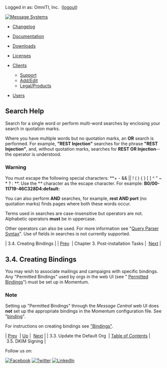 Logged in as: OmniTI, Inc.  ([logout](https://support.messagesystems.com/logout.php))

[![Message Systems](https://support.messagesystems.com/images/ms-white205.png)](https://support.messagesystems.com/start.php) 

*   [Changelog](https://support.messagesystems.com/start.php?show=changelog)
*   [Documentation](https://support.messagesystems.com/docs/)
*   [Downloads](https://support.messagesystems.com/start.php)

*   [Licenses](https://support.messagesystems.com/license_summary.php)
*   <a href="">Clients</a>
    *   [Support](https://support.messagesystems.com/cs.php)
    *   [Add/Edit](https://support.messagesystems.com/edit_client.php)
    *   [Legal/Products](https://support.messagesystems.com/edit_products.php)
*   [Users](https://support.messagesystems.com/edit_customer.php)

## Search Help

Search for a single word or perform multi-word searches by enclosing your search in quotation marks.

Where you have multiple words but no quotation marks, an **OR** search is performed. For example, **"REST Injection"** searches for the phrase **"REST Injection"**, and, without quotation marks, searches for **REST OR Injection**--the operator is understood.

### Warning

You must escape the following special characters: **+ - && || ! ( ) { } [ ] ^ " ~ * ? : \**. Use the **\** character as the escape character. For example: **B0/00-11719-46C328D4\:default\:**

You can also perform **AND** searches, for example, **rest AND port** (no quotation marks) finds pages where both these words occur.

Terms used in searches are case-insensitive but operators are not. Alphabetic operators **must** be in uppercase.

Other operators can also be used. For more information see "[Query Parser Syntax](https://lucene.apache.org/core/old_versioned_docs/versions/3_0_0/queryparsersyntax.html)". Use of fields in searches is not currently supported.

| 3.4. Creating Bindings |
| [Prev](mc-post-org.php)  | Chapter 3. Post-installation Tasks |  [Next](mc-post-dkim.php) |

## 3.4. Creating Bindings

You may wish to associate mailings and campaigns with specific bindings. Any "Permitted Bindings" used by orgs in the web UI (see " [Permitted Bindings](https://support.messagesystems.com/docs/web-mc-user/mc3-administration.php#mc3-administration-orgs-permitted-bindings)") must be set up in Momentum.

### Note

Setting up "Permitted Bindings" through the *Message Central*         web UI does **not** set up the appropriate bindings in the Momentum configuration file. See "[binding](https://support.messagesystems.com/docs/web-ref/conf.ref.binding.php)".

For instructions on creating bindings see ["Bindings"](https://support.messagesystems.com/docs/web-ref/conf.ref.binding.php).

| [Prev](mc-post-org.php)  | [Up](mc-post-installation.php) |  [Next](mc-post-dkim.php) |
| 3.3. Update the Default Org  | [Table of Contents](index.php) |  3.5. DKIM Signing |

Follow us on:

[![Facebook](https://support.messagesystems.com/images/icon-facebook.png)](http://www.facebook.com/messagesystems) [![Twitter](https://support.messagesystems.com/images/icon-twitter.png)](http://twitter.com/#!/MessageSystems) [![LinkedIn](https://support.messagesystems.com/images/icon-linkedin.png)](http://www.linkedin.com/company/message-systems)